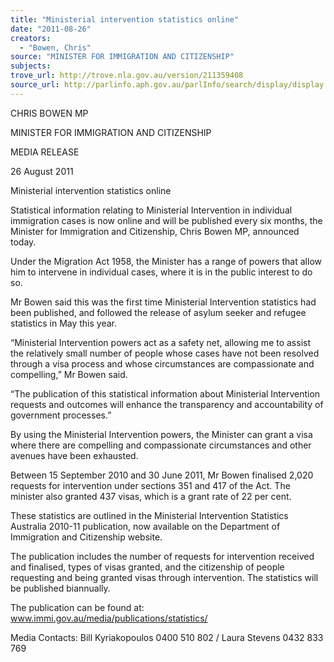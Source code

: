 ```yaml
---
title: "Ministerial intervention statistics online"
date: "2011-08-26"
creators:
  - "Bowen, Chris"
source: "MINISTER FOR IMMIGRATION AND CITIZENSHIP"
subjects:
trove_url: http://trove.nla.gov.au/version/211359408
source_url: http://parlinfo.aph.gov.au/parlInfo/search/display/display.w3p;query=Id%3A%22media/pressrel/1040006%22
---
```


 CHRIS BOWEN MP 

 MINISTER FOR IMMIGRATION AND CITIZENSHIP   

 MEDIA RELEASE 

 26 August 2011 

 

 Ministerial intervention statistics online   

 Statistical information relating to Ministerial Intervention in individual immigration cases is  now online and will be published every six months, the Minister for Immigration and  Citizenship, Chris Bowen MP, announced today.   

 Under the Migration Act 1958, the Minister has a range of powers that allow him to intervene  in individual cases, where it is in the public interest to do so.   

 Mr Bowen said this was the first time Ministerial Intervention statistics had been published,  and followed the release of asylum seeker and refugee statistics in May this year.   

 “Ministerial Intervention powers act as a safety net, allowing me to assist the relatively small  number of people whose cases have not been resolved through a visa process and whose  circumstances are compassionate and compelling,” Mr Bowen said.   

 “The publication of this statistical information about Ministerial Intervention requests and  outcomes will enhance the transparency and accountability of government processes.”   

 By using the Ministerial Intervention powers, the Minister can grant a visa where there are  compelling and compassionate circumstances and other avenues have been exhausted.    

 Between 15 September 2010 and 30 June 2011, Mr Bowen finalised 2,020 requests for  intervention under sections 351 and 417 of the Act. The minister also granted 437 visas,  which is a grant rate of 22 per cent.   

 These statistics are outlined in the Ministerial Intervention Statistics Australia 2010-11  publication, now available on the Department of Immigration and Citizenship website.   

 The publication includes the number of requests for intervention received and finalised, types  of visas granted, and the citizenship of people requesting and being granted visas through  intervention. The statistics will be published biannually.   

 The publication can be found at: www.immi.gov.au/media/publications/statistics/   

 

 Media Contacts: Bill Kyriakopoulos 0400 510 802 / Laura Stevens 0432 833 769   

